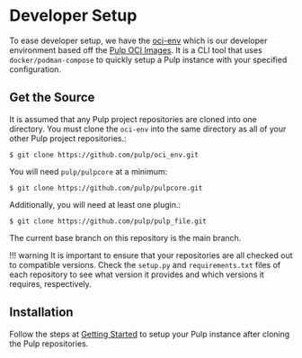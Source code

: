 

# Developer Setup

To ease developer setup, we have the [oci-env](https://github.com/pulp/oci_env) which is our
developer environment based off the [Pulp OCI Images](https://github.com/pulp/pulp-oci-images).
It is a CLI tool that uses `docker/podman-compose` to quickly setup a Pulp instance with your
specified configuration.



## Get the Source

It is assumed that any Pulp project repositories are cloned into one directory. You must clone the
`oci-env` into the same directory as all of your other Pulp project repositories.:

```
$ git clone https://github.com/pulp/oci_env.git
```

You will need `pulp/pulpcore` at a minimum:

```
$ git clone https://github.com/pulp/pulpcore.git
```

Additionally, you will need at least one plugin.:

```
$ git clone https://github.com/pulp/pulp_file.git
```

The current base branch on this repository is the main branch.

!!! warning
It is important to ensure that your repositories are all checked out to compatible versions.
Check the `setup.py` and `requirements.txt` files of each repository to see what version
it provides and which versions it requires, respectively.


## Installation

Follow the steps at [Getting Started](https://github.com/pulp/oci_env/#getting-started) to setup
your Pulp instance after cloning the Pulp repositories.
